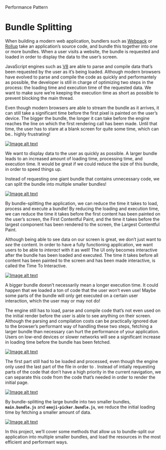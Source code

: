 Performance Pattern

# Bundle Splitting

When building a modern web application, bundlers such as [Webpack](https://webpack.js.org/) or [Rollup](https://rollupjs.org/guide/en/) take an application’s source code, and bundle this together into one or more bundles. When a user visits a website, the bundle is requested and loaded in order to display the data to the user’s screen.

JavaScript engines such as [V8](https://v8.dev/docs) are able to parse and compile data that’s been requested by the user as it’s being loaded. Although modern browsers have evolved to parse and compile the code as quickly and performantely as possible, the developer is still in charge of optimizing two steps in the process: the loading time and execution time of the requested data. We want to make sure we’re keeping the execution time as short as possible to prevent blocking the main thread.

Even though modern browsers are able to stream the bundle as it arrives, it can still take a significant time before the first pixel is painted on the user’s device. The bigger the bundle, the longer it can take before the engine reaches the line on which the first rendering call has been made. Until that time, the user has to stare at a blank screen for quite some time, which can be.. highly frustrating!

[![Image alt text](https://res.cloudinary.com/ddxwdqwkr/video/upload/f_auto/v1609056514/patterns.dev/bundle-splitting-1.jpg)](https://res.cloudinary.com/ddxwdqwkr/video/upload/f_auto/v1609056514/patterns.dev/bundle-splitting-1.mp4)

We want to display data to the user as quickly as possible. A larger bundle leads to an increased amount of loading time, processing time, and execution time. It would be great if we could reduce the size of this bundle, in order to speed things up.

Instead of requesting one giant bundle that contains unnecessary code, we can split the bundle into multiple smaller bundles!

[![Image alt text](https://res.cloudinary.com/ddxwdqwkr/video/upload/f_auto/v1609056516/patterns.dev/bundle-splitting-7.jpg)](https://res.cloudinary.com/ddxwdqwkr/video/upload/f_auto/v1609056516/patterns.dev/bundle-splitting-7.mp4)

By bundle-splitting the application, we can reduce the time it takes to load, process and execute a bundle! By reducing the loading and execution time, we can reduce the time it takes before the first content has been painted on the user’s screen, the First Contentful Paint, and the time it takes before the largest component has been rendered to the screen, the Largest Contentful Paint.

Although being able to see data on our screen is great, we don’t just want to _see_ the content. In order to have a fully functioning application, we want users to be able to _interact_ with it as well! The UI only becomes interactive after the bundle has been loaded and executed. The time it takes before all content has been painted to the screen and has been made interactive, is called the Time To Interactive.

[![Image alt text](https://res.cloudinary.com/ddxwdqwkr/video/upload/f_auto/v1609056514/patterns.dev/bundle-splitting-2.jpg)](https://res.cloudinary.com/ddxwdqwkr/video/upload/f_auto/v1609056514/patterns.dev/bundle-splitting-2.mp4)

A bigger bundle doesn’t necessarily mean a longer execution time. It could happen that we loaded a ton of code that the user won’t even use! Maybe some parts of the bundle will only get executed on a certain user interaction, which the user may or may not do!

The engine still has to load, parse and compile code that’s not even used on the initial render before the user is able to see anything on their screen. Although the parsing and compilation costs can be practically ignored due to the browser’s performant way of handling these two steps, fetching a larger bundle than necessary can hurt the performance of your application. Users on low-end devices or slower networks will see a significant increase in loading time before the bundle has been fetched.

[![Image alt text](https://res.cloudinary.com/ddxwdqwkr/video/upload/f_auto/v1609056515/patterns.dev/bundle-splitting-3.jpg)](https://res.cloudinary.com/ddxwdqwkr/video/upload/f_auto/v1609056515/patterns.dev/bundle-splitting-3.mp4)

The first part still had to be loaded and processed, even though the engine only used the last part of the file in order to . Instead of intially requesting parts of the code that don’t have a high priority in the current navigation, we can separate this code from the code that’s needed in order to render the initial page.

[![Image alt text](https://res.cloudinary.com/ddxwdqwkr/video/upload/f_auto/v1609244173/patterns.dev/bundlesplits_hp5st4.jpg)](https://res.cloudinary.com/ddxwdqwkr/video/upload/f_auto/v1609244173/patterns.dev/bundlesplits_hp5st4.mp4)

By bundle-splitting the large bundle into two smaller bundles, **`main.bundle.js`** and **`emoji-picker.bundle.js`**, we reduce the initial loading time by fetching a smaller amount of data.

[![Image alt text](https://res.cloudinary.com/ddxwdqwkr/video/upload/f_auto/v1609056514/patterns.dev/bundle-splitting-4.jpg)](https://res.cloudinary.com/ddxwdqwkr/video/upload/f_auto/v1609056514/patterns.dev/bundle-splitting-4.mp4)

In this project, we’ll cover some methods that allow us to bundle-split our application into multiple smaller bundles, and load the resources in the most efficient and performant ways.